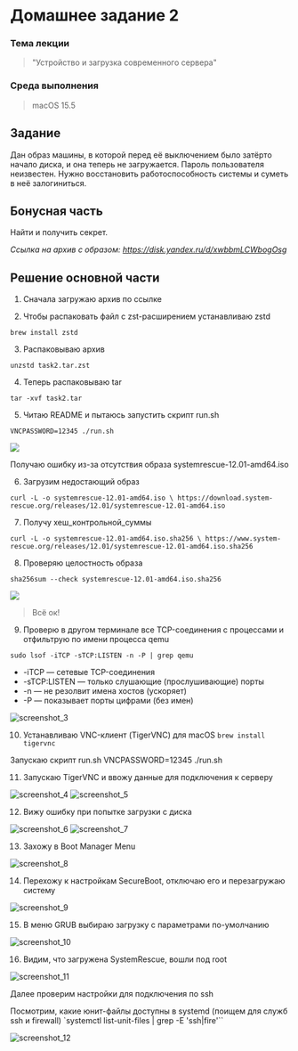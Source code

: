 # Домашнее задание 2

### Тема лекции
> "Устройство и загрузка современного сервера"

### Среда выполнения
> macOS 15.5

## Задание
Дан образ машины, в которой перед её выключением было затёрто начало диска, и она теперь не загружается. Пароль пользователя неизвестен. Нужно восстановить работоспособность системы и суметь в неё залогиниться.

## Бонусная часть
Найти и получить секрет.

*Ссылка на архив с образом: https://disk.yandex.ru/d/xwbbmLCWbogOsg*

## Решение основной части
1. Сначала загружаю архив по ссылке

2. Чтобы распаковать файл c zst-расширением устанавливаю zstd

`brew install zstd`

3. Распаковываю архив

`unzstd task2.tar.zst`

4. Теперь распаковываю tar

`tar -xvf task2.tar`

5. Читаю README и пытаюсь запустить скрипт run.sh

`VNCPASSWORD=12345 ./run.sh`

![](https://getfile.dokpub.com/yandex/get/https://disk.yandex.ru/i/GYNCND47czg08g)

Получаю ошибку из-за отсутствия образа systemrescue-12.01-amd64.iso

6. Загрузим недостающий образ

`curl -L -o systemrescue-12.01-amd64.iso \
  https://download.system-rescue.org/releases/12.01/systemrescue-12.01-amd64.iso`

7. Получу хеш_контрольной_суммы

`curl -L -o systemrescue-12.01-amd64.iso.sha256 \
  https://www.system-rescue.org/releases/12.01/systemrescue-12.01-amd64.iso.sha256`

8. Проверяю целостность образа

`sha256sum --check systemrescue-12.01-amd64.iso.sha256`

![](https://getfile.dokpub.com/yandex/get/https://disk.yandex.ru/i/W2--lXCBsW3JlQ)

> Всё ок!

9. Проверю в другом терминале все TCP-соединения с процессами и отфильтрую по имени процесса qemu

`sudo lsof -iTCP -sTCP:LISTEN -n -P | grep qemu`

-	-iTCP — сетевые TCP-соединения  
-	-sTCP:LISTEN — только слушающие (прослушивающие) порты  
-	-n — не резолвит имена хостов (ускоряет)  
-	-P — показывает порты цифрами (без имен)  

![screenshot_3]()

10. Устанавливаю VNC-клиент (TigerVNC) для macOS
`brew install tigervnc`

Запускаю скрипт run.sh
VNCPASSWORD=12345 ./run.sh

11. Запускаю TigerVNC и ввожу данные для подключения к серверу

![screenshot_4]()
![screenshot_5]()

12. Вижу ошибку при попытке загрузки с диска

![screenshot_6]()
![screenshot_7]()

13. Захожу в Boot Manager Menu

![screenshot_8]()

14. Перехожу к настройкам SecureBoot, отключаю его и перезагружаю систему

![screenshot_9]()

15. В меню GRUB выбираю загрузку с параметрами по-умолчанию

![screenshot_10]()

16. Видим, что загружена SystemRescue, вошли под root

![screenshot_11]()

Далее проверим настройки для подключения по ssh

Посмотрим, какие юнит-файлы доступны в systemd (поищем для служб ssh и firewall)
`systemctl list-unit-files | grep -E 'ssh|fire'``

![screenshot_12]()
